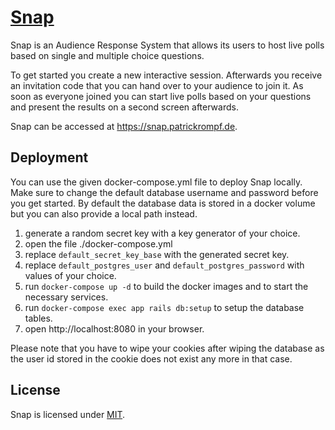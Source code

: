 # [Snap](https://snap.patrickrompf.de)

Snap is an Audience Response System that allows its users to host live polls
based on single and multiple choice questions.

To get started you create a new interactive session. Afterwards you receive an
invitation code that you can hand over to your audience to join it. As soon as
everyone joined you can start live polls based on your questions and present
the results on a second screen afterwards.

Snap can be accessed at https://snap.patrickrompf.de.

## Deployment

You can use the given docker-compose.yml file to deploy Snap locally.
Make sure to change the default database username and password before you get started.
By default the database data is stored in a docker volume but you can also provide a local path instead.

1. generate a random secret key with a key generator of your choice.
2. open the file ./docker-compose.yml
3. replace `default_secret_key_base` with the generated secret key.
4. replace `default_postgres_user` and `default_postgres_password` with values of your choice.
5. run `docker-compose up -d` to build the docker images and to start the necessary services.
6. run `docker-compose exec app rails db:setup` to setup the database tables.
7. open http://localhost:8080 in your browser.

Please note that you have to wipe your cookies after wiping the database as the user id stored in the cookie
does not exist any more in that case.

## License

Snap is licensed under [MIT](LICENSE).
